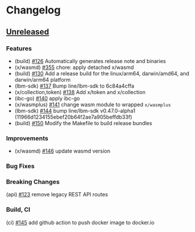 <!--
Guiding Principles:

Changelogs are for humans, not machines.
There should be an entry for every single version.
The same types of changes should be grouped.
Versions and sections should be linkable.
The latest version comes first.
The release date of each version is displayed.
Mention whether you follow Semantic Versioning.

Usage:

Change log entries are to be added to the Unreleased section under the
appropriate stanza (see below). Each entry should ideally include a tag and
the Github issue reference in the following format:

* (<tag>) \#<issue-number> message

The issue numbers will later be link-ified during the release process so you do
not have to worry about including a link manually, but you can if you wish.

Types of changes (Stanzas):

"Features" for new features.
"Improvements" for changes in existing functionality.
"Deprecated" for soon-to-be removed features.
"Bug Fixes" for any bug fixes.
"Client Breaking" for breaking CLI commands and REST routes.
"State Machine Breaking" for breaking the AppState

Ref: https://keepachangelog.com/en/1.0.0/
-->

# Changelog

## [Unreleased]

### Features
* (build) [\#126](https://github.com/line/lbm/pull/126) Automatically generates release note and binaries
* (x/wasmd) [\#355](https://github.com/line/lbm/pull/355) chore: apply detached x/wasmd
* (build) [\#130](https://github.com/line/lbm/pull/130) Add a release build for the linux/arm64, darwin/amd64, and darwin/arm64 platform
* (lbm-sdk) [\#137](https://github.com/line/lbm/pull/137) Bump line/lbm-sdk to 6c84a4cffa
* (x/collection,token) [\#138](https://github.com/line/lbm/pull/138) Add x/token and x/collection
* (ibc-go) [\#140](https://github.com/line/lbm/pull/140) apply ibc-go
* (x/wasmplus) [\#141](https://github.com/line/lbm/pull/141) change wasm module to wrapped `x/wasmplus`
* (lbm-sdk) [\#144](https://github.com/line/lbm/pull/144) bump line/lbm-sdk v0.47.0-alpha1 (11966d1234155ebef20b64f2ae7a905beffdb33f) 
* (build) [\#150](https://github.com/line/lbm/pull/150) Modify the Makefile to build release bundles

### Improvements
* (x/wasmd) [\#146](https://github.com/line/lbm/pull/146) update wasmd version

### Bug Fixes

### Breaking Changes
(api) [\#123](https://github.com/line/lbm/pull/123) remove legacy REST API routes

### Build, CI
(ci) [\#145](https://github.com/line/lbm/pull/145) add github action to push docker image to docker.io


<!-- Release links -->
[Unreleased]: https://github.com/line/lbm/compare/v0.7.0...HEAD
